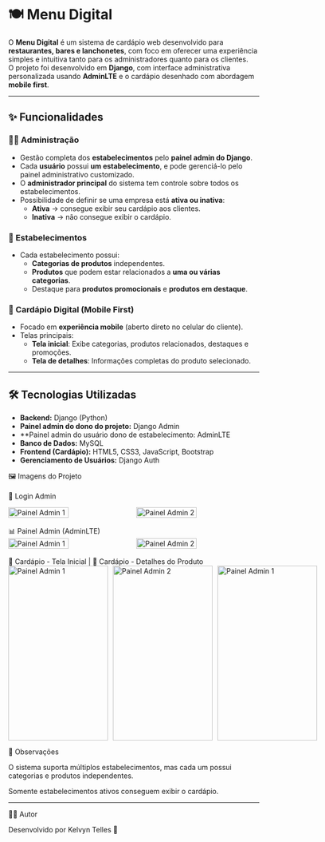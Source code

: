 # 🍽️ Menu Digital

O **Menu Digital** é um sistema de cardápio web desenvolvido para **restaurantes, bares e lanchonetes**, com foco em oferecer uma experiência simples e intuitiva tanto para os administradores quanto para os clientes.  
O projeto foi desenvolvido em **Django**, com interface administrativa personalizada usando **AdminLTE** e o cardápio desenhado com abordagem **mobile first**.

---

## ✨ Funcionalidades

### 👨‍💻 Administração
- Gestão completa dos **estabelecimentos** pelo **painel admin do Django**.
- Cada **usuário** possui **um estabelecimento**, e pode gerenciá-lo pelo painel administrativo customizado.
- O **administrador principal** do sistema tem controle sobre todos os estabelecimentos.
- Possibilidade de definir se uma empresa está **ativa ou inativa**:
  - **Ativa** → consegue exibir seu cardápio aos clientes.
  - **Inativa** → não consegue exibir o cardápio.

### 🏪 Estabelecimentos
- Cada estabelecimento possui:
  - **Categorias de produtos** independentes.
  - **Produtos** que podem estar relacionados a **uma ou várias categorias**.
  - Destaque para **produtos promocionais** e **produtos em destaque**.

### 📱 Cardápio Digital (Mobile First)
- Focado em **experiência mobile** (aberto direto no celular do cliente).
- Telas principais:
  - **Tela inicial**: Exibe categorias, produtos relacionados, destaques e promoções.
  - **Tela de detalhes**: Informações completas do produto selecionado.

---

## 🛠️ Tecnologias Utilizadas
- **Backend:** Django (Python)
- **Painel admin do dono do projeto:** Django Admin
- **Painel admin do usuário dono de estabelecimento: AdminLTE
- **Banco de Dados:** MySQL
- **Frontend (Cardápio):** HTML5, CSS3, JavaScript, Bootstrap
- **Gerenciamento de Usuários:** Django Auth

🖼️ Imagens do Projeto
<br><br>
🔑 Login Admin
<div style="display: flex; gap: 10px;">
  <img src="https://github.com/user-attachments/assets/de444503-555f-4c34-b907-de4deed37a39" alt="Painel Admin 1" width="49%" />
  <img src="https://github.com/user-attachments/assets/09f61e8e-a06f-4ca9-8404-e3f9dc58edec" alt="Painel Admin 2" width="49%" />
</div>
<br>
📊 Painel Admin (AdminLTE)
<div style="display: flex; gap: 10px;">
  <img src="https://github.com/user-attachments/assets/d6ba9722-f109-4e37-aa69-26a3481cbb85" alt="Painel Admin 1" width="49%" />
  <img src="https://github.com/user-attachments/assets/e844d6ee-a383-4928-aa51-b3a196cc7abf" alt="Painel Admin 2" width="49%" />
</div>
<br>
🏪 Cardápio - Tela Inicial | 🍔 Cardápio - Detalhes do Produto
<div style="display: flex; gap: 10px;">
  <img src="https://github.com/user-attachments/assets/a0e526dc-5ba8-4ed0-be50-4c7c3b69cb0d" alt="Painel Admin 1" width="200" height="350" />
  <img src="https://github.com/user-attachments/assets/eb84c82d-05a5-47b4-a94b-a8d84bb86f5b" alt="Painel Admin 2" width="200" height="350" />
  <img src="https://github.com/user-attachments/assets/8cf7df6d-5b9e-43c9-ae48-4c1800d6a596" alt="Painel Admin 1" width="200" height="350"/>
</div>

📌 Observações

O sistema suporta múltiplos estabelecimentos, mas cada um possui categorias e produtos independentes.

Somente estabelecimentos ativos conseguem exibir o cardápio.

<hr>
👨‍💻 Autor

Desenvolvido por Kelvyn Telles 🚀
